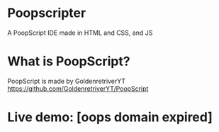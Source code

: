 # Poopscripter
A PoopScript IDE made in HTML and CSS, and JS

# What is PoopScript?
PoopScript is made by GoldenretriverYT
https://github.com/GoldenretriverYT/PoopScript

# Live demo: [oops domain expired]
